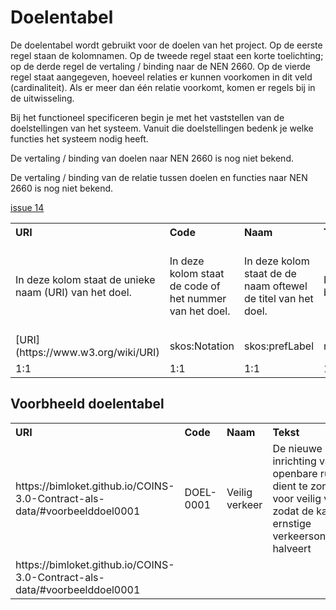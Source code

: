 # Doelentabel

De doelentabel wordt gebruikt voor de doelen van het project. Op de eerste regel staan de kolomnamen. Op de tweede regel staat een korte toelichting; op de derde regel de vertaling / binding naar de NEN 2660. Op de vierde regel staat aangegeven, hoeveel relaties er kunnen voorkomen in dit veld (cardinaliteit). Als er meer dan één relatie voorkomt, komen er regels bij in de uitwisseling. 


Bij het functioneel specificeren begin je met het vaststellen van de doelstellingen van het systeem. Vanuit die doelstellingen bedenk je welke functies het systeem nodig heeft.

De vertaling / binding van doelen naar NEN 2660 is nog niet bekend. 

De vertaling / binding van de relatie tussen doelen en functies naar NEN 2660 is nog niet bekend.

[issue 14](https://github.com/bimloket/COINS-3.0-Contract-als-data/issues/14)

<table class="wikitable" style="text-align:left; valign:top">
<tr>
<th> URI
</th>
<th> Code
</th>
<th> Naam
</th>
<th> Tekst
</th>
<th> heeftDeel
</th>
<th> Specificeert
</th></tr>
<tr>
<td> In deze kolom staat de unieke naam (URI) van het doel. </td>
<td> In deze kolom staat de code of het nummer van het doel. </td>
<td> In deze kolom staat de de naam oftewel de titel van het doel. </td>
<td> In deze kolom staat het doel beschreven. </td>
<td> In deze kolom staat de URI van een onderliggend doel. </td>
<td> In deze kolom staat de URI van het Onderwerp van het doel. </td>
</tr>
<tr>
<td> [URI](https://www.w3.org/wiki/URI) </td>
<td> skos:Notation </td>
<td> skos:prefLabel </td>
<td> nen2660:heeftVoorwaardeSpecificatie </td>
<td> nen2660:heeftDeel </td>
<td> ONBEKEND </td>
</tr>
<tr>
<td> 1:1 </td>
<td> 1:1 </td>
<td> 1:1 </td>
<td> 1:1 </td>
<td> 0:n </td>
<td> 1:n </td>
</tr>
</table>

## Voorbheeld doelentabel

<table class="wikitable" style="text-align:left; valign:top">
<tr>
<th> URI
</th>
<th> Code
</th>
<th> Naam
</th>
<th> Tekst
</th>
<th> heeftDeel
</th>
<th> Specificeert
</th></tr>
<tr>
<td> https://bimloket.github.io/COINS-3.0-Contract-als-data/#voorbeelddoel0001 </td>
<td> DOEL-0001 </td>
<td> Veilig verkeer </td>
<td> De nieuwe inrichting van de openbare ruimte dient te zorgen voor veilig verkeer, zodat de kans op ernstige verkeersongevallen halveert </td>
<td> https://bimloket.github.io/COINS-3.0-Contract-als-data/#voorbeelddoel0002 </td>
<td> https://bimloket.github.io/COINS-3.0-Contract-als-data/#voorbeeldfunctie0001 </td>
</tr>
<tr>
<td> https://bimloket.github.io/COINS-3.0-Contract-als-data/#voorbeelddoel0001  </td>
<td>  </td>
<td>  </td>
<td>  </td>
<td> https://bimloket.github.io/COINS-3.0-Contract-als-data/#voorbeelddoel0003 </td>
<td>  </td>
</tr>
</table>



